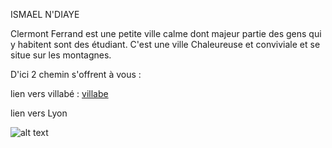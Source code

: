 ISMAEL N'DIAYE

Clermont Ferrand est une petite ville calme dont majeur partie des gens qui y habitent sont des étudiant.
C'est une ville Chaleureuse et conviviale et se situe sur les montagnes.

D'ici  2 chemin s'offrent à vous :

lien vers villabé : [villabe](/TP2_git/TP2_Lab/jeu-heros-Labyrinthe-Tour-Mond/Villabe.md)

lien vers Lyon


![alt text](https://a2f6z9k6.rocketcdn.me/wp-content/uploads/2019/09/Clermont_Ferrand_Crédit_Adeline_Girard_ClermontAuvergneMétropole-e1498574754402-1024x680.jpg) 
